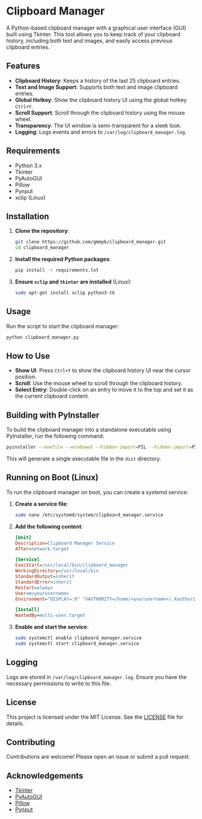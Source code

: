 # Clipboard Manager
A Python-based clipboard manager with a graphical user interface (GUI) built using Tkinter. This tool allows you to keep track of your clipboard history, including both text and images, and easily access previous clipboard entries.

## Features

- **Clipboard History**: Keeps a history of the last 25 clipboard entries.
- **Text and Image Support**: Supports both text and image clipboard entries.
- **Global Hotkey**: Show the clipboard history UI using the global hotkey `Ctrl+Y`.
- **Scroll Support**: Scroll through the clipboard history using the mouse wheel.
- **Transparency**: The UI window is semi-transparent for a sleek look.
- **Logging**: Logs events and errors to `/var/log/clipboard_manager.log`.

## Requirements

- Python 3.x
- Tkinter
- PyAutoGUI
- Pillow
- Pynput
- xclip (Linux)

## Installation

1. **Clone the repository**:
    ```sh
    git clone https://github.com/gmmpb/clipboard_manager.git
    cd clipboard_manager
    ```

2. **Install the required Python packages**:
    ```sh
    pip install -r requirements.txt
    ```

3. **Ensure `xclip` and `tkinter` are installed** (Linux):
    ```sh
    sudo apt-get install xclip python3-tk
    ```

## Usage

Run the script to start the clipboard manager:
```sh
python clipboard_manager.py
```

## How to Use

- **Show UI**: Press `Ctrl+Y` to show the clipboard history UI near the cursor position.
- **Scroll**: Use the mouse wheel to scroll through the clipboard history.
- **Select Entry**: Double-click on an entry to move it to the top and set it as the current clipboard content.

## Building with PyInstaller

To build the clipboard manager into a standalone executable using PyInstaller, run the following command:
```sh
pyinstaller --onefile --windowed --hidden-import=PIL --hidden-import=PIL.Image --hidden-import=PIL.ImageTk --hidden-import=tkinter --hidden-import=PIL._tkinter_finder main.py
```

This will generate a single executable file in the `dist` directory.

## Running on Boot (Linux)

To run the clipboard manager on boot, you can create a systemd service:

1. **Create a service file**:
    ```sh
    sudo nano /etc/systemd/system/clipboard_manager.service
    ```

2. **Add the following content**:
    ```ini
    [Unit]
    Description=Clipboard Manager Service
    After=network.target

    [Service]
    ExecStart=/usr/local/bin/clipboard_manager
    WorkingDirectory=/usr/local/bin
    StandardOutput=inherit
    StandardError=inherit
    Restart=always
    User=m<yourusername>
    Environment="DISPLAY=:0" "XAUTHORITY=/home/<yourusername>/.Xauthority"

    [Install]
    WantedBy=multi-user.target
    ```

3. **Enable and start the service**:
    ```sh
    sudo systemctl enable clipboard_manager.service
    sudo systemctl start clipboard_manager.service
    ```

## Logging

Logs are stored in `/var/log/clipboard_manager.log`. Ensure you have the necessary permissions to write to this file.

## License

This project is licensed under the MIT License. See the [LICENSE](LICENSE) file for details.

## Contributing

Contributions are welcome! Please open an issue or submit a pull request.

## Acknowledgements

- [Tkinter](https://docs.python.org/3/library/tkinter.html)
- [PyAutoGUI](https://pyautogui.readthedocs.io/)
- [Pillow](https://python-pillow.org/)
- [Pynput](https://pynput.readthedocs.io/)
